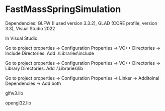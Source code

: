 # FastMassSpringSimulation
Dependencies: GLFW (I used version 3.3.2), GLAD (CORE profile, version 3.3), Visual Studio 2022

In Visual Studio:

Go to project properties -> Configuration Properties -> VC++ Directories -> Include Directories. Add .\Libraries\include

Go to project properties -> Configuration Properties -> VC++ Directories -> Library Directories. Add .\Libraries\lib

Go to project properties -> Configuration Properties -> Linker -> Additoinal Dependencies -> Add both

glfw3.lib

opengl32.lib


